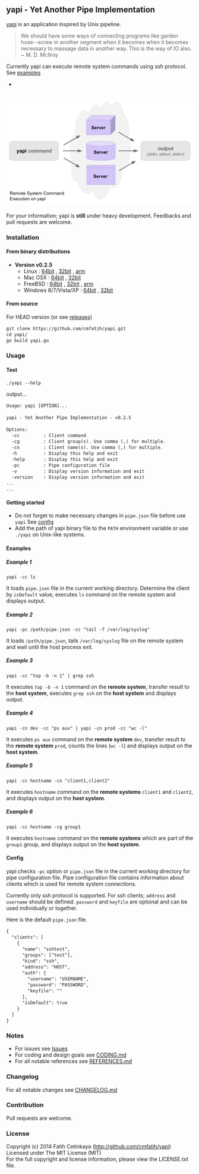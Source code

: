 ## yapi - Yet Another Pipe Implementation

[yapi](http://github.com/cmfatih/yapi) is an application inspired by Unix pipeline.  

> We should have some ways of connecting programs like garden hose--screw in 
> another segment when it becomes when it becomes necessary to massage data in another way. 
> This is the way of IO also.  ~ M. D. McIlroy  

Currently yapi can execute remote system commands using ssh protocol. See [examples](#examples)  

-
![yapi-figure-rsce](docs/img/figure-rsceoy.png "Remote System Command Execution on yapi")
-

For your information; yapi is **still** under heavy development. 
Feedbacks and pull requests are welcome.  

### Installation

#### From binary distributions

* **Version v0.2.5**
  * Linux : 
    [64bit](https://github.com/cmfatih/yapi/releases/download/v0.2.5/yapi-linux-amd64.tar.gz) , 
    [32bit](https://github.com/cmfatih/yapi/releases/download/v0.2.5/yapi-linux-386.tar.gz) , 
    [arm](https://github.com/cmfatih/yapi/releases/download/v0.2.5/yapi-linux-arm.tar.gz)
  * Mac OSX : 
    [64bit](https://github.com/cmfatih/yapi/releases/download/v0.2.5/yapi-darwin-amd64.tar.gz) , 
    [32bit](https://github.com/cmfatih/yapi/releases/download/v0.2.5/yapi-darwin-386.tar.gz)
  * FreeBSD : 
    [64bit](https://github.com/cmfatih/yapi/releases/download/v0.2.5/yapi-freebsd-amd64.tar.gz) , 
    [32bit](https://github.com/cmfatih/yapi/releases/download/v0.2.5/yapi-freebsd-386.tar.gz) , 
    [arm](https://github.com/cmfatih/yapi/releases/download/v0.2.5/yapi-freebsd-arm.tar.gz)
  * Windows 8/7/Vista/XP : 
    [64bit](https://github.com/cmfatih/yapi/releases/download/v0.2.5/yapi-windows-amd64.zip) , 
    [32bit](https://github.com/cmfatih/yapi/releases/download/v0.2.5/yapi-windows-386.zip)

#### From source

For HEAD version (or see [releases](https://github.com/cmfatih/yapi/releases))

```
git clone https://github.com/cmfatih/yapi.git
cd yapi/
go build yapi.go
```

### Usage

#### Test

```
./yapi --help
```
output...
```
Usage: yapi [OPTION]...

yapi - Yet Another Pipe Implementation - v0.2.5

Options:
  -cc         : Client command
  -cg         : Client group(s). Use comma (,) for multiple.
  -cn         : Client name(s). Use comma (,) for multiple.
  -h          : Display this help and exit
  -help       : Display this help and exit
  -pc         : Pipe configuration file
  -v          : Display version information and exit
  -version    : Display version information and exit
...
...
```

#### Getting started

* Do not forget to make necessary changes in `pipe.json` file before use `yapi` 
  See [config](#config)  
* Add the path of yapi binary file to the `PATH` environment variable or 
  use `./yapi` on Unix-like systems.

#### Examples

##### Example 1
```
yapi -cc ls
```
It loads `pipe.json` file in the current working directory. Determine the client by 
`isDefault` value, executes `ls` command on the remote system and displays output.

##### Example 2
```
yapi -pc /path/pipe.json -cc "tail -f /var/log/syslog"
```
It loads `/path/pipe.json`, tails `/var/log/syslog` file on the remote system and 
wait until the host process exit.

##### Example 3
```
yapi -cc "top -b -n 1" | grep ssh
```
It executes `top -b -n 1` command on the **remote system**,
transfer result to the **host system**, executes `grep ssh` on the **host system** 
and displays output.

##### Example 4
```
yapi -cn dev -cc "ps aux" | yapi -cn prod -cc "wc -l"
```
It executes `ps aux` command on the **remote system** `dev`,
transfer result to the **remote system** `prod`, counts the lines (`wc -l`)
and displays output on the **host system**.

##### Example 5
```
yapi -cc hostname -cn "client1,client2"
```
It executes `hostname` command on the **remote systems** `client1` and `client2`,
and displays output on the **host system**.

##### Example 6
```
yapi -cc hostname -cg group1
```
It executes `hostname` command on the **remote systems** which are part of the
`group1` group, and displays output on the **host system**.

#### Config

yapi checks `-pc` option or `pipe.json` file in the current working directory 
for pipe configuration file. Pipe configuration file contains information about 
clients which is used for remote system connections.  

Currently only ssh protocol is supported. For ssh clients; `address` and `username` 
should be defined. `password` and `keyfile` are optional and can be used individually 
or together.

Here is the default `pipe.json` file.

```
{
  "clients": [
    {
      "name": "sshtest",
      "groups": ["test"],
      "kind": "ssh",
      "address": "HOST",
      "auth": {
        "username": "USERNAME",
        "password": "PASSWORD",
        "keyfile": ""
      },
      "isDefault": true
    }
  ]
}
```

### Notes

* For issues see [Issues](https://github.com/cmfatih/yapi/issues)
* For coding and design goals see [CODING.md](https://github.com/cmfatih/yapi/blob/master/CODING.md)
* For all notable references see [REFERENCES.md](https://github.com/cmfatih/yapi/blob/master/REFERENCES.md)

### Changelog

For all notable changes see [CHANGELOG.md](https://github.com/cmfatih/yapi/blob/master/CHANGELOG.md)

### Contribution

Pull requests are welcome.

### License

Copyright (c) 2014 Fatih Cetinkaya (http://github.com/cmfatih/yapi)  
Licensed under The MIT License (MIT)  
For the full copyright and license information, please view the LICENSE.txt file.
